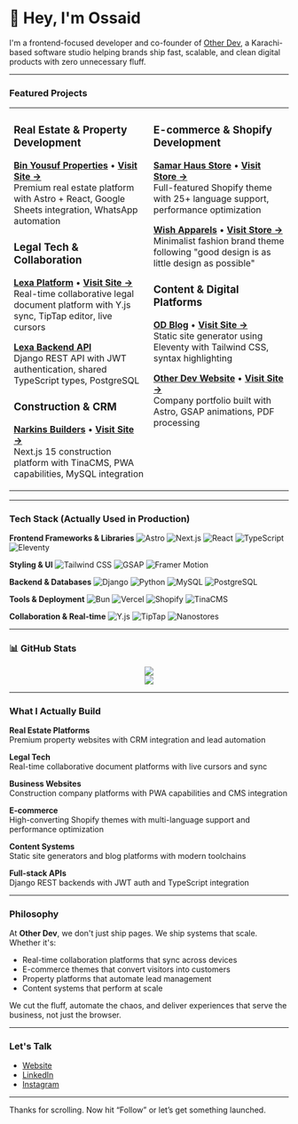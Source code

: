 # 👋 Hey, I'm Ossaid

I'm a frontend-focused developer and co-founder of [Other Dev](https://www.otherdev.com), a Karachi-based software studio helping brands ship fast, scalable, and clean digital products with zero unnecessary fluff.

---

### Featured Projects

<table>
<tr>
<td width="50%" valign="top">

### Real Estate & Property Development
**[Bin Yousuf Properties](https://github.com/imossaidqadri/Bin_yousuf)** • **[Visit Site →](https://www.binyousufgroup.com)**  
Premium real estate platform with Astro + React, Google Sheets integration, WhatsApp automation

### Legal Tech & Collaboration  
**[Lexa Platform](https://github.com/imossaidqadri/lexa-history-reset)** • **[Visit Site →](https://lexa.lawyer.com)**  
Real-time collaborative legal document platform with Y.js sync, TipTap editor, live cursors

**[Lexa Backend API](https://github.com/imossaidqadri/lexa-backend)**  
Django REST API with JWT authentication, shared TypeScript types, PostgreSQL

### Construction & CRM
**[Narkins Builders](https://github.com/imossaidqadri/narkins-builders)** • **[Visit Site →](https://narkinsbuilders.com)**  
Next.js 15 construction platform with TinaCMS, PWA capabilities, MySQL integration

</td>
<td width="50%" valign="top">

### E-commerce & Shopify Development
**[Samar Haus Store](https://github.com/imossaidqadri/samarhaus-v2)** • **[Visit Store →](https://samar-haus.com)**  
Full-featured Shopify theme with 25+ language support, performance optimization

**[Wish Apparels](https://github.com/imossaidqadri/wish-apparels-winter-24)** • **[Visit Store →](https://www.wishapparels.com)**  
Minimalist fashion brand theme following "good design is as little design as possible"

### Content & Digital Platforms
**[OD Blog](https://github.com/imossaidqadri/od-blog-11ty)** • **[Visit Site →](https://research.otherdev.com)**  
Static site generator using Eleventy with Tailwind CSS, syntax highlighting

**[Other Dev Website](https://github.com/imossaidqadri/otherdev-web)** • **[Visit Site →](https://www.otherdev.com)**  
Company portfolio built with Astro, GSAP animations, PDF processing

</td>
</tr>
</table>

---

### Tech Stack (Actually Used in Production)

**Frontend Frameworks & Libraries**
![Astro](https://img.shields.io/badge/Astro-FF5D01?style=flat-square&logo=astro&logoColor=fff)
![Next.js](https://img.shields.io/badge/Next.js-000000?style=flat-square&logo=next.js)
![React](https://img.shields.io/badge/React-61DAFB?style=flat-square&logo=react&logoColor=000)
![TypeScript](https://img.shields.io/badge/TypeScript-3178C6?style=flat-square&logo=typescript&logoColor=fff)
![Eleventy](https://img.shields.io/badge/Eleventy-000000?style=flat-square&logo=eleventy&logoColor=fff)

**Styling & UI**
![Tailwind CSS](https://img.shields.io/badge/Tailwind-38B2AC?style=flat-square&logo=tailwind-css&logoColor=fff)
![GSAP](https://img.shields.io/badge/GSAP-88CE02?style=flat-square&logo=greensock&logoColor=fff)
![Framer Motion](https://img.shields.io/badge/Framer_Motion-0055FF?style=flat-square&logo=framer&logoColor=fff)

**Backend & Databases**
![Django](https://img.shields.io/badge/Django-092E20?style=flat-square&logo=django&logoColor=fff)
![Python](https://img.shields.io/badge/Python-3776AB?style=flat-square&logo=python&logoColor=fff)
![MySQL](https://img.shields.io/badge/MySQL-4479A1?style=flat-square&logo=mysql&logoColor=fff)
![PostgreSQL](https://img.shields.io/badge/PostgreSQL-336791?style=flat-square&logo=postgresql&logoColor=fff)

**Tools & Deployment**
![Bun](https://img.shields.io/badge/Bun-000000?style=flat-square&logo=bun&logoColor=fff)
![Vercel](https://img.shields.io/badge/Vercel-000000?style=flat-square&logo=vercel&logoColor=fff)
![Shopify](https://img.shields.io/badge/Shopify-7AB55C?style=flat-square&logo=shopify&logoColor=fff)
![TinaCMS](https://img.shields.io/badge/TinaCMS-EC4815?style=flat-square&logo=tinacms&logoColor=fff)

**Collaboration & Real-time**
![Y.js](https://img.shields.io/badge/Y.js-FF6B6B?style=flat-square)
![TipTap](https://img.shields.io/badge/TipTap-000000?style=flat-square)
![Nanostores](https://img.shields.io/badge/Nanostores-FF4154?style=flat-square)

---

### 📊 GitHub Stats

<p align="center">
  <img src="https://github-readme-stats-eight-theta.vercel.app/api?username=imossaidqadri&show_icons=true&theme=tokyonight&hide_border=true" />
  <br />
  <img src="https://github-readme-stats-eight-theta.vercel.app/api/top-langs/?username=imossaidqadri&layout=compact&theme=tokyonight&hide_border=true" />
</p>

---

### What I Actually Build

**Real Estate Platforms**  
Premium property websites with CRM integration and lead automation

**Legal Tech**  
Real-time collaborative document platforms with live cursors and sync

**Business Websites**  
Construction company platforms with PWA capabilities and CMS integration

**E-commerce**  
High-converting Shopify themes with multi-language support and performance optimization

**Content Systems**  
Static site generators and blog platforms with modern toolchains

**Full-stack APIs**  
Django REST backends with JWT auth and TypeScript integration

---

### Philosophy

At **Other Dev**, we don't just ship pages. We ship systems that scale. Whether it's:

- Real-time collaboration platforms that sync across devices  
- E-commerce themes that convert visitors into customers  
- Property platforms that automate lead management  
- Content systems that perform at scale  

We cut the fluff, automate the chaos, and deliver experiences that serve the business, not just the browser.

---

### Let's Talk

- [Website](https://www.otherdev.com)  
- [LinkedIn](https://www.linkedin.com/in/imossaidqadri)  
- [Instagram](https://www.instagram.com/ossaidqadri)  

---

Thanks for scrolling. Now hit “Follow” or let’s get something launched.
